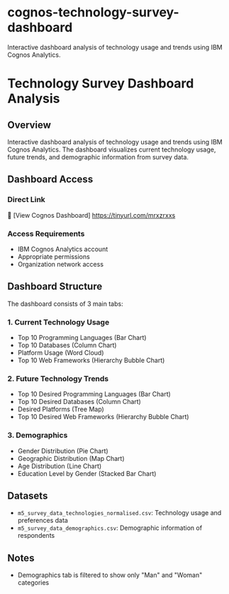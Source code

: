 # cognos-technology-survey-dashboard
Interactive dashboard analysis of technology usage and trends using IBM Cognos Analytics.


# Technology Survey Dashboard Analysis

## Overview
Interactive dashboard analysis of technology usage and trends using IBM Cognos Analytics. The dashboard visualizes current technology usage, future trends, and demographic information from survey data.

## Dashboard Access

### Direct Link
🔗 [View Cognos Dashboard]
https://tinyurl.com/mrxzrxxs



### Access Requirements
- IBM Cognos Analytics account
- Appropriate permissions
- Organization network access

## Dashboard Structure
The dashboard consists of 3 main tabs:

### 1. Current Technology Usage
- Top 10 Programming Languages (Bar Chart)
- Top 10 Databases (Column Chart)
- Platform Usage (Word Cloud)
- Top 10 Web Frameworks (Hierarchy Bubble Chart)

### 2. Future Technology Trends
- Top 10 Desired Programming Languages (Bar Chart)
- Top 10 Desired Databases (Column Chart)
- Desired Platforms (Tree Map)
- Top 10 Desired Web Frameworks (Hierarchy Bubble Chart)

### 3. Demographics
- Gender Distribution (Pie Chart)
- Geographic Distribution (Map Chart)
- Age Distribution (Line Chart)
- Education Level by Gender (Stacked Bar Chart)

## Datasets
- `m5_survey_data_technologies_normalised.csv`: Technology usage and preferences data
- `m5_survey_data_demographics.csv`: Demographic information of respondents


## Notes
- Demographics tab is filtered to show only "Man" and "Woman" categories


